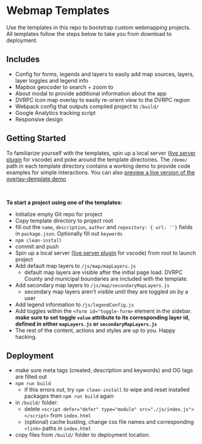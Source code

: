 # Webmap Templates
Use the templates in this repo to bootstrap custom webmapping projects. All templates follow the steps below to take you from download to deployment. 

## Includes
- Config for forms, legends and layers to easily add map sources, layers, layer toggles and legend info
- Mapbox geocoder to search + zoom to
- About modal to provide additional information about the app
- DVRPC icon map overlay to easily re-orient view to the DVRPC region
- Webpack config that outputs compiled project to `/build/`
- Google Analytics tracking script
- Responsive design

## Getting Started
To familiarize yourself with the templates, spin up a local server ([live server plugin](https://marketplace.visualstudio.com/items?itemName=ritwickdey.LiveServer) for vscode) and poke around the template directories. The `/demo/` path in each template directory contains a working demo to provide code examples for simple interactions. You can also [preview a live version of the overlay-demplate demo](https://dvrpc.github.io/map-templates/)

<br />

<strong>To start a project using one of the templates:</strong>
- Initialize empty Git repo for project
- Copy template directory to project root
- fill out the `name`, `description`, `author` and `repository: { url: ''}` fields in `package.json`. Optionally fill out `keywords`
- `npm clean-install`
- commit and push
- Spin up a local server ([live server plugin](https://marketplace.visualstudio.com/items?itemName=ritwickdey.LiveServer) for vscode) from root to launch project
- Add default map layers to `/js/map/mapLayers.js`
    - default map layers are visible after the initial page load. DVRPC County and municipal boundaries are included with the template. 
- Add secondary map layers to `/js/map/secondaryMapLayers.js`
    - secondary map layers aren't visible until they are toggled on by a user
- Add legend information to `/js/legendConfig.js`
- Add toggles within the `<form id="toggle-form>` element in the sidebar.<strong> make sure to set toggle `value` attribute to its corresponding layer id, defined in either `mapLayers.js` or `secondaryMapLayers.js`</strong>
- The rest of the content, actions and styles are up to you. Happy hacking. 

## Deployment
- make sure meta tags (created, description and keywords) and OG tags are filled out
- `npm run build`
    - if this errors out, try `npm clean-install` to wipe and reset installed packages then `npm run build` again
- in `/build/` folder:
    - delete `<script defer="defer" type="module" src="./js/index.js"></script>` from `index.html`
    - (optional) cache busting, change css file names and corresponding `<link>` paths in `index.html`
- copy files from `/build/` folder to deployment location.